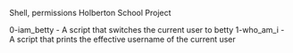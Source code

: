 Shell, permissions Holberton School Project

0-iam_betty - A script that switches the current user to betty
1-who_am_i - A script that prints the effective username of the current user
